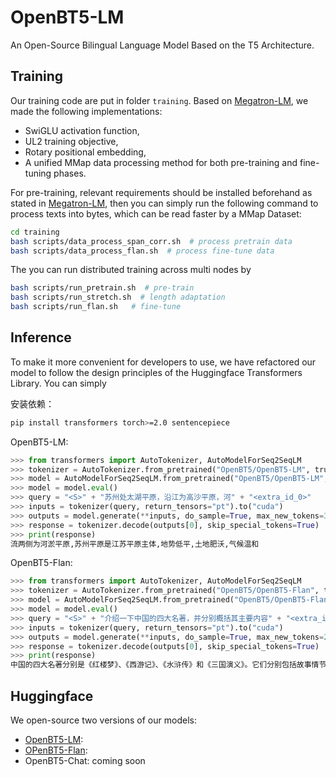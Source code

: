 # OpenBT5-LM
An Open-Source Bilingual Language Model Based on the T5 Architecture.

## Training

Our training code are put in folder `training`. Based on [Megatron-LM](https://github.com/NVIDIA/Megatron-LM/), we made the following implementations:
- SwiGLU activation function,
- UL2 training objective,
- Rotary positional embedding,
- A unified MMap data processing method for both pre-training and fine-tuning phases.

For pre-training, relevant requirements should be installed beforehand as stated in [Megatron-LM](https://github.com/NVIDIA/Megatron-LM/), then you can simply run the following command to process texts into bytes, which can be read faster by a MMap Dataset:

```bash
cd training
bash scripts/data_process_span_corr.sh  # process pretrain data
bash scripts/data_process_flan.sh  # process fine-tune data
```

The you can run distributed training across multi nodes by
```bash
bash scripts/run_pretrain.sh  # pre-train
bash scripts/run_stretch.sh  # length adaptation
bash scripts/run_flan.sh   # fine-tune
```

## Inference
To make it more convenient for developers to use, we have refactored our model to follow the design principles of the Huggingface Transformers Library.
You can simply 

安装依赖：
```bash
pip install transformers torch>=2.0 sentencepiece
```

OpenBT5-LM:
```python
>>> from transformers import AutoTokenizer, AutoModelForSeq2SeqLM
>>> tokenizer = AutoTokenizer.from_pretrained("OpenBT5/OpenBT5-LM", trust_remote_code=True)
>>> model = AutoModelForSeq2SeqLM.from_pretrained("OpenBT5/OpenBT5-LM", trust_remote_code=True).half().cuda()
>>> model = model.eval()
>>> query = "<S>" + "苏州处太湖平原，沿江为高沙平原，河" + "<extra_id_0>"
>>> inputs = tokenizer(query, return_tensors="pt").to("cuda")
>>> outputs = model.generate(**inputs, do_sample=True, max_new_tokens=32)
>>> response = tokenizer.decode(outputs[0], skip_special_tokens=True)
>>> print(response)
流两侧为河淤平原,苏州平原是江苏平原主体,地势低平,土地肥沃,气候温和
```

OpenBT5-Flan:
```python
>>> from transformers import AutoTokenizer, AutoModelForSeq2SeqLM
>>> tokenizer = AutoTokenizer.from_pretrained("OpenBT5/OpenBT5-Flan", trust_remote_code=True)
>>> model = AutoModelForSeq2SeqLM.from_pretrained("OpenBT5/OpenBT5-Flan", trust_remote_code=True).half().cuda()
>>> model = model.eval()
>>> query = "<S>" + "介绍一下中国的四大名著，并分别概括其主要内容" + "<extra_id_0>"
>>> inputs = tokenizer(query, return_tensors="pt").to("cuda")
>>> outputs = model.generate(**inputs, do_sample=True, max_new_tokens=256)
>>> response = tokenizer.decode(outputs[0], skip_special_tokens=True)
>>> print(response)
中国的四大名著分别是《红楼梦》、《西游记》、《水浒传》和《三国演义》。它们分别包括故事情节、文化内涵和历史背景等方面的不同特点。《红楼梦》是一部中国古典小说,讲述了贾宝玉、林黛玉、薛宝钗等一群人物在贾府的生活和爱情故事。《西游记》是中国著名小说,描述了孙悟空、猪八戒、沙悟净等一众妖魔鬼怪的冒险历程和故事。《水浒传》是一部中国古典小说,描述了宋江等一百零八位好汉的反抗故事。《三国演义》是中国古代著名小说,讲述了三国时期的历史和战争故事。这些小说在文学、历史、哲学和文化等方面都有着不同的影响和地位。
```

## Huggingface
We open-source two versions of our models:

- [OpenBT5-LM](https://huggingface.co/OpenBT5/OpenBT5-LM): 
- [OPenBT5-Flan](https://huggingface.co/OpenBT5/OpenBT5-Flan):
- OpenBT5-Chat: coming soon
